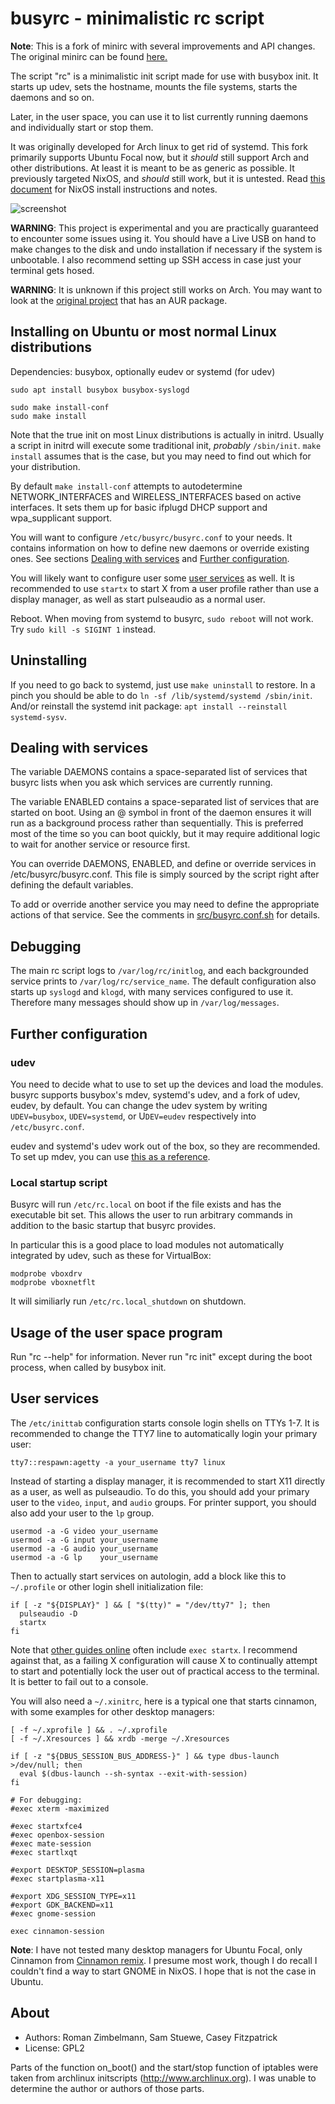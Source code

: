 busyrc - minimalistic rc script
===============================

**Note**: This is a fork of minirc with several improvements and API changes.
The original minirc can be found [here.](https://github.com/hut/minirc)

The script "rc" is a minimalistic init script made for use with busybox init.
It starts up udev, sets the hostname, mounts the file systems, starts the daemons and so on.

Later, in the user space, you can use it to list currently running daemons and individually start or stop them.

It was originally developed for Arch linux to get rid of systemd.
This fork primarily supports Ubuntu Focal now, but it *should* still support Arch and other distributions.
At least it is meant to be as generic as possible.
It previously targeted NixOS, and *should* still work, but it is untested.
Read [this document](NixOS.md) for NixOS install instructions and notes.

![screenshot](screenshot.png)

**WARNING**: This project is experimental and you are practically guaranteed to encounter some issues using it.
You should have a Live USB on hand to make changes to the disk and undo installation if necessary if the system is unbootable.
I also recommend setting up SSH access in case just your terminal gets hosed.

**WARNING**: It is unknown if this project still works on Arch.
You may want to look at the [original project](https://github.com/hut/minirc) that has an AUR package.

Installing on Ubuntu or most normal Linux distributions
--------------------------------------------------------------------------------

Dependencies: busybox, optionally eudev or systemd (for udev)
```
sudo apt install busybox busybox-syslogd

sudo make install-conf
sudo make install
```

Note that the true init on most Linux distributions is actually in initrd.
Usually a script in initrd will execute some traditional init, *probably* `/sbin/init`. 
`make install` assumes that is the case, but you may need to find out which for your distribution.

By default `make install-conf` attempts to autodetermine NETWORK_INTERFACES and WIRELESS_INTERFACES based on active interfaces.
It sets them up for basic ifplugd DHCP support and wpa_supplicant support.

You will want to configure `/etc/busyrc/busyrc.conf` to your needs.
It contains information on how to define new daemons or override existing ones.
See sections [Dealing with services](#dealing-with-services) and [Further configuration](#further-configuration).

You will likely want to configure user some [user services](#user-services) as well.
It is recommended to use `startx` to start X from a user profile rather than use a display manager, as well as start pulseaudio as a normal user.

Reboot.
When moving from systemd to busyrc, `sudo reboot` will not work.
Try `sudo kill -s SIGINT 1` instead.

Uninstalling
------------

If you need to go back to systemd, just use `make uninstall` to restore.
In a pinch you should be able to do `ln -sf /lib/systemd/systemd /sbin/init`.
And/or reinstall the systemd init package: `apt install --reinstall systemd-sysv`.

Dealing with services
---------------------

The variable DAEMONS contains a space-separated list of services that busyrc lists when you ask which services are currently running.

The variable ENABLED contains a space-separated list of services that are started on boot.
Using an @ symbol in front of the daemon ensures it will run as a background process rather than sequentially.
This is preferred most of the time so you can boot quickly, but it may require additional logic to wait for another service or resource first.

You can override DAEMONS, ENABLED, and define or override services in /etc/busyrc/busyrc.conf.
This file is simply sourced by the script right after defining the default variables.

To add or override another service you may need to define the appropriate actions of that service.
See the comments in [src/busyrc.conf.sh](busyrc.conf) for details.

Debugging
---------

The main rc script logs to `/var/log/rc/initlog`, and each backgrounded service prints to `/var/log/rc/service_name`.
The default configuration also starts up `syslogd` and `klogd`, with many services configured to use it.
Therefore many messages should show up in `/var/log/messages`.

Further configuration
---------------------

### udev

You need to decide what to use to set up the devices and load the modules.
busyrc supports busybox's mdev, systemd's udev, and a fork of udev, eudev, by default.
You can change the udev system by writing `UDEV=busybox`, `UDEV=systemd`, or U`DEV=eudev` respectively into `/etc/busyrc.conf`.

eudev and systemd's udev work out of the box, so they are recommended.
To set up mdev, you can use [this as a reference](https://github.com/slashbeast/mdev-like-a-boss).

### Local startup script

Busyrc will run `/etc/rc.local` on boot if the file exists and has the executable bit set.
This allows the user to run arbitrary commands in addition to the basic startup that busyrc provides.

In particular this is a good place to load modules not automatically integrated by udev, such as these for VirtualBox:
```
modprobe vboxdrv
modprobe vboxnetflt
```

It will similiarly run `/etc/rc.local_shutdown` on shutdown.


Usage of the user space program
-------------------------------

Run "rc --help" for information.  Never run "rc init" except during the boot process, when called by busybox init.

User services
-------------

The `/etc/inittab` configuration starts console login shells on TTYs 1-7.
It is recommended to change the TTY7 line to automatically login your primary user:
```
tty7::respawn:agetty -a your_username tty7 linux
```

Instead of starting a display manager, it is recommended to start X11 directly as a user, as well as pulseaudio.
To do this, you should add your primary user to the `video`, `input`, and `audio` groups.
For printer support, you should also add your user to the `lp` group.

```
usermod -a -G video your_username
usermod -a -G input your_username
usermod -a -G audio your_username
usermod -a -G lp    your_username
```

Then to actually start services on autologin, add a block like this to `~/.profile` or other login shell initialization file:
```
if [ -z "${DISPLAY}" ] && [ "$(tty)" = "/dev/tty7" ]; then
  pulseaudio -D
  startx
fi
```

Note that [other guides online](https://wiki.archlinux.org/title/Xinit#Autostart_X_at_login) often include `exec startx`.
I recommend against that, as a failing X configuration will cause X to continually attempt to start and potentially lock the user out of practical access to the terminal.
It is better to fail out to a console.

You will also need a `~/.xinitrc`, here is a typical one that starts cinnamon, with some examples for other desktop managers:
```
[ -f ~/.xprofile ] && . ~/.xprofile
[ -f ~/.Xresources ] && xrdb -merge ~/.Xresources

if [ -z "${DBUS_SESSION_BUS_ADDRESS-}" ] && type dbus-launch >/dev/null; then
  eval $(dbus-launch --sh-syntax --exit-with-session)
fi

# For debugging:
#exec xterm -maximized

#exec startxfce4
#exec openbox-session
#exec mate-session
#exec startlxqt

#export DESKTOP_SESSION=plasma
#exec startplasma-x11

#export XDG_SESSION_TYPE=x11
#export GDK_BACKEND=x11
#exec gnome-session

exec cinnamon-session
```

**Note**: I have not tested many desktop managers for Ubuntu Focal, only Cinnamon from [Cinnamon remix](https://ubuntucinnamon.org/).
I presume most work, though I do recall I couldn't find a way to start GNOME in NixOS.
I hope that is not the case in Ubuntu.

About
-----

* Authors: Roman Zimbelmann, Sam Stuewe, Casey Fitzpatrick
* License: GPL2

Parts of the function on_boot() and the start/stop function of iptables were
taken from archlinux initscripts (http://www.archlinux.org).  I was unable to
determine the author or authors of those parts.
